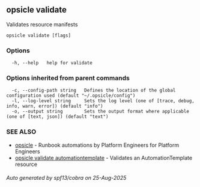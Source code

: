## opsicle validate

Validates resource manifests

```
opsicle validate [flags]
```

### Options

```
  -h, --help   help for validate
```

### Options inherited from parent commands

```
  -c, --config-path string   Defines the location of the global configuration used (default "~/.opsicle/config")
  -l, --log-level string     Sets the log level (one of [trace, debug, info, warn, error]) (default "info")
  -o, --output string        Sets the output format where applicable (one of [text, json]) (default "text")
```

### SEE ALSO

* [opsicle](cli/opsicle.md)	 - Runbook automations by Platform Engineers for Platform Engineers
* [opsicle validate automationtemplate](cli/opsicle_validate_automationtemplate.md)	 - Validates an AutomationTemplate resource

###### Auto generated by spf13/cobra on 25-Aug-2025
